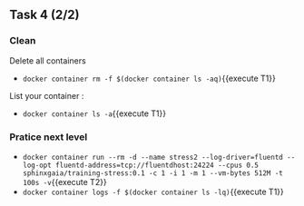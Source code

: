 ## Task 4 (2/2)

### Clean

Delete all containers
- `docker container rm -f $(docker container ls -aq)`{{execute T1}}

List your container :
- `docker container ls -a`{{execute T1}}


### Pratice next level

- `docker container run --rm -d --name stress2 --log-driver=fluentd --log-opt fluentd-address=tcp://fluentdhost:24224 --cpus 0.5 sphinxgaia/training-stress:0.1 -c 1 -i 1 -m 1 --vm-bytes 512M -t 100s -v`{{execute T2}}
- `docker container logs -f $(docker container ls -lq)`{{execute T1}}